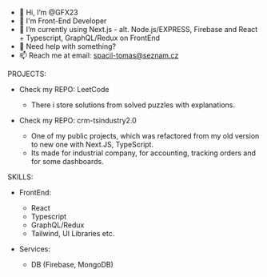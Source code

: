 - 👋 Hi, I’m @GFX23
- 👀 I'm Front-End Developer
- 🌱 I’m currently using Next.js - alt. Node.js/EXPRESS, Firebase and React + Typescript, GraphQL/Redux on FrontEnd
- 💞️ Need help with something?
- 📫 Reach me at email: spacil-tomas@seznam.cz

PROJECTS:

- Check my REPO: LeetCode
    - There i store solutions from solved puzzles with explanations.
      
- Check my REPO: crm-tsindustry2.0
    - One of my public projects, which was refactored from my old version to new one with Next.JS, TypeScript.
    - Its made for industrial company, for accounting, tracking orders and for some dashboards.

SKILLS:
  - FrontEnd:
    - React
    - Typescript
    - GraphQL/Redux
    - Tailwind, UI Libraries etc.

  - Services:
    - DB (Firebase, MongoDB)

